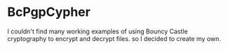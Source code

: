 # BcPgpCypher
I couldn't find many working examples of using Bouncy Castle cryptography to encrypt and decrypt files. so I decided to create my own.
